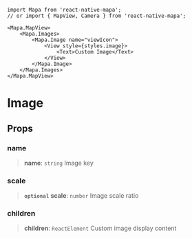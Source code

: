 ```tsx
import Mapa from 'react-native-mapa';
// or import { MapView, Camera } from 'react-native-mapa';

<Mapa.MapView>
    <Mapa.Images>
        <Mapa.Image name="viewIcon">
            <View style={styles.image}>
                <Text>Custom Image</Text>
            </View>
        </Mapa.Image>
    </Mapa.Images>
</Mapa.MapView>
```

# Image

## Props
### name
> **name**: `string`
Image key

### scale
> **`optional`** **scale**: `number`
Image scale ratio

### children
> **children**: `ReactElement`
Custom image display content
